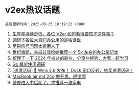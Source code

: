 # v2ex热议话题

`最后更新时间：2025-03-25 10:19:22 +0800`

1. [生育率持续走低，各位 V2er 如何看待要孩子这件事？](https://www.v2ex.com/t/1120585)
1. [调研下各位大哥们办公用的是啥键盘](https://www.v2ex.com/t/1120838)
1. [苹果信号问题太折磨人了](https://www.v2ex.com/t/1120615)
1. [世纪难题，亲戚让我给她推荐一个 5k 左右的办公笔记本](https://www.v2ex.com/t/1120611)
1. [梳理了一下 2024 年搞过的副业，分享些经验，大家一起学习](https://www.v2ex.com/t/1120630)
1. [Go 框架使用调研](https://www.v2ex.com/t/1120679)
1. [[送激活码] 🎉 Wins 2.6 发布！ Dock 窗口反转，抽奖送激活码！](https://www.v2ex.com/t/1120788)
1. [MacBook air m4 24g 做开发，很烫啊](https://www.v2ex.com/t/1120664)
1. [装修进入中后期了，求推荐一波家电](https://www.v2ex.com/t/1120589)


